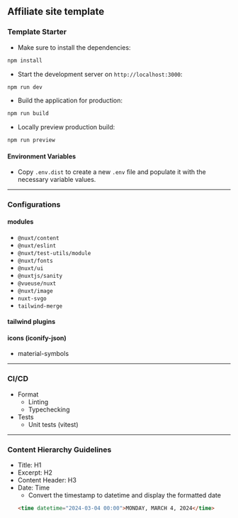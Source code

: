 ## Affiliate site template

### Template Starter
- Make sure to install the dependencies:

```bash
npm install
```

- Start the development server on `http://localhost:3000`:

```bash
npm run dev
```

- Build the application for production:

```bash
npm run build
```

- Locally preview production build:

```bash
npm run preview
```

#### Environment Variables

- Copy `.env.dist` to create a new `.env` file and populate it with the necessary variable values.

---

### Configurations

#### modules

- `@nuxt/content`
- `@nuxt/eslint`
- `@nuxt/test-utils/module`
- `@nuxt/fonts`
- `@nuxt/ui`
- `@nuxtjs/sanity`
- `@vueuse/nuxt`
- `@nuxt/image`
- `nuxt-svgo`
- `tailwind-merge`

#### tailwind plugins

#### icons (iconify-json)

- material-symbols

---

### CI/CD

- Format
  - Linting
  - Typechecking
- Tests
  - Unit tests (vitest)

---

### Content Hierarchy Guidelines

- Title: H1
- Excerpt: H2
- Content Header: H3
- Date: Time
  - Convert the timestamp to datetime and display the formatted date
  ```html
  <time datetime="2024-03-04 00:00">MONDAY, MARCH 4, 2024</time>
  ```